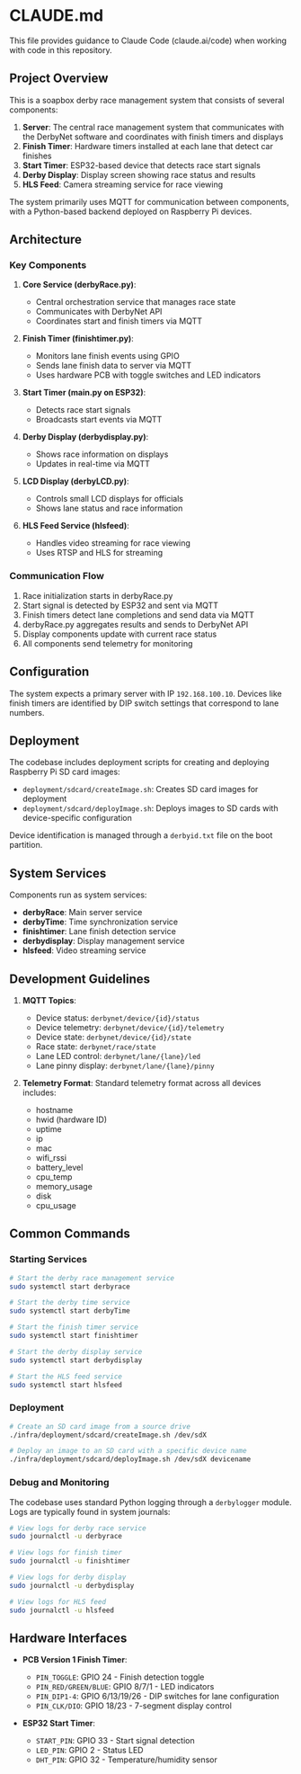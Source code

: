 # CLAUDE.md

This file provides guidance to Claude Code (claude.ai/code) when working with code in this repository.

## Project Overview

This is a soapbox derby race management system that consists of several components:

1. **Server**: The central race management system that communicates with the DerbyNet software and coordinates with finish timers and displays
2. **Finish Timer**: Hardware timers installed at each lane that detect car finishes
3. **Start Timer**: ESP32-based device that detects race start signals
4. **Derby Display**: Display screen showing race status and results
5. **HLS Feed**: Camera streaming service for race viewing

The system primarily uses MQTT for communication between components, with a Python-based backend deployed on Raspberry Pi devices.

## Architecture

### Key Components

1. **Core Service (derbyRace.py)**: 
   - Central orchestration service that manages race state
   - Communicates with DerbyNet API
   - Coordinates start and finish timers via MQTT

2. **Finish Timer (finishtimer.py)**:
   - Monitors lane finish events using GPIO
   - Sends lane finish data to server via MQTT
   - Uses hardware PCB with toggle switches and LED indicators

3. **Start Timer (main.py on ESP32)**:
   - Detects race start signals
   - Broadcasts start events via MQTT

4. **Derby Display (derbydisplay.py)**:
   - Shows race information on displays
   - Updates in real-time via MQTT

5. **LCD Display (derbyLCD.py)**:
   - Controls small LCD displays for officials
   - Shows lane status and race information

6. **HLS Feed Service (hlsfeed)**:
   - Handles video streaming for race viewing
   - Uses RTSP and HLS for streaming

### Communication Flow

1. Race initialization starts in derbyRace.py
2. Start signal is detected by ESP32 and sent via MQTT
3. Finish timers detect lane completions and send data via MQTT
4. derbyRace.py aggregates results and sends to DerbyNet API
5. Display components update with current race status
6. All components send telemetry for monitoring

## Configuration

The system expects a primary server with IP `192.168.100.10`. Devices like finish timers are identified by DIP switch settings that correspond to lane numbers.

## Deployment

The codebase includes deployment scripts for creating and deploying Raspberry Pi SD card images:

- `deployment/sdcard/createImage.sh`: Creates SD card images for deployment
- `deployment/sdcard/deployImage.sh`: Deploys images to SD cards with device-specific configuration

Device identification is managed through a `derbyid.txt` file on the boot partition.

## System Services

Components run as system services:

- **derbyRace**: Main server service
- **derbyTime**: Time synchronization service
- **finishtimer**: Lane finish detection service
- **derbydisplay**: Display management service
- **hlsfeed**: Video streaming service

## Development Guidelines

1. **MQTT Topics**:
   - Device status: `derbynet/device/{id}/status`
   - Device telemetry: `derbynet/device/{id}/telemetry`
   - Device state: `derbynet/device/{id}/state`
   - Race state: `derbynet/race/state`
   - Lane LED control: `derbynet/lane/{lane}/led`
   - Lane pinny display: `derbynet/lane/{lane}/pinny`

2. **Telemetry Format**:
   Standard telemetry format across all devices includes:
   - hostname
   - hwid (hardware ID)
   - uptime
   - ip
   - mac
   - wifi_rssi
   - battery_level
   - cpu_temp
   - memory_usage
   - disk
   - cpu_usage

## Common Commands

### Starting Services

```bash
# Start the derby race management service
sudo systemctl start derbyrace

# Start the derby time service
sudo systemctl start derbyTime

# Start the finish timer service
sudo systemctl start finishtimer

# Start the derby display service
sudo systemctl start derbydisplay

# Start the HLS feed service
sudo systemctl start hlsfeed
```

### Deployment

```bash
# Create an SD card image from a source drive
./infra/deployment/sdcard/createImage.sh /dev/sdX

# Deploy an image to an SD card with a specific device name
./infra/deployment/sdcard/deployImage.sh /dev/sdX devicename
```

### Debug and Monitoring

The codebase uses standard Python logging through a `derbylogger` module. Logs are typically found in system journals:

```bash
# View logs for derby race service
sudo journalctl -u derbyrace

# View logs for finish timer
sudo journalctl -u finishtimer

# View logs for derby display 
sudo journalctl -u derbydisplay

# View logs for HLS feed
sudo journalctl -u hlsfeed
```

## Hardware Interfaces

- **PCB Version 1 Finish Timer**:
  - `PIN_TOGGLE`: GPIO 24 - Finish detection toggle
  - `PIN_RED/GREEN/BLUE`: GPIO 8/7/1 - LED indicators
  - `PIN_DIP1-4`: GPIO 6/13/19/26 - DIP switches for lane configuration
  - `PIN_CLK/DIO`: GPIO 18/23 - 7-segment display control
  
- **ESP32 Start Timer**:
  - `START_PIN`: GPIO 33 - Start signal detection
  - `LED_PIN`: GPIO 2 - Status LED
  - `DHT_PIN`: GPIO 32 - Temperature/humidity sensor